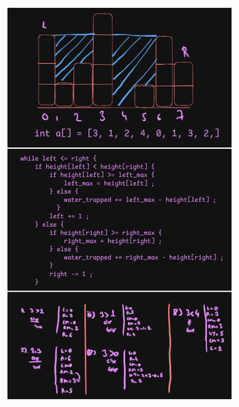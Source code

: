 ![alt text](./img/rainwater1.png)
![alt text](./img/rainwater3.png)
![alt text](./img/rainwater2.png)
